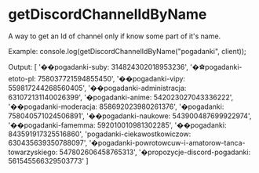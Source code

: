 # getDiscordChannelIdByName
A way to get an Id of channel only if know some part of it's name.

Example:
  console.log(getDiscordChannelIdByName("pogadanki", client));
  
  Output:
  [
    '��pogadanki-suby: 314824302018953236',
    '�⚽pogadanki-etoto-pl: 758037721594855450',
    '��pogadanki-vipy: 559817244268560405',
    '��pogadanki-administracja: 631072131140026399',
    '�pogadanki-anime: 542023027043336222',
    '��pogadanki-moderacja: 858692023980261376',
    '�pogadanki: 758040571024506891',
    '��pogadanki-naukowe: 543900487699922974',
    '��pogadanki-famemma: 592010010981302285',
    '��pogadanki: 843591917325516860',
    'pogadanki-ciekawostkowiczow: 630435639350788097',
    '�pogadanki-powrotowcuw-i-amatorow-tanca-towarzyskiego: 547802606458765313',
    '�propozycje-discord-pogadanki: 561545566329503773'
  ]
